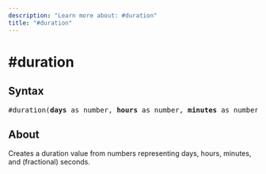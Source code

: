 ```yaml
---
description: "Learn more about: #duration"
title: "#duration"
---
```

# #duration

## Syntax

<pre>
#duration(<b>days</b> as number, <b>hours</b> as number, <b>minutes</b> as number, <b>seconds</b> as number) as duration
</pre>

## About

Creates a duration value from numbers representing days, hours, minutes, and (fractional) seconds.
